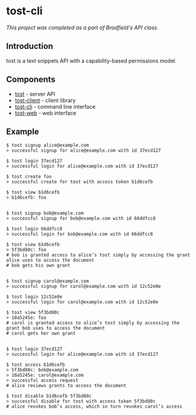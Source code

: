 # tost-cli

*This project was completed as a part of Bradfield's API class.*

## Introduction

tost is a text snippets API with a capability-based permissions model.

## Components

* [tost](https://github.com/savarin/tost) - server API
* [tost-client](https://github.com/savarin/tost-client) - client library
* [tost-cli](https://github.com/savarin/tost-cli) - command line interface
* [tost-web](https://github.com/savarin/tost-web) - web interface


## Example

    $ tost signup alice@example.com
    > successful signup for alice@example.com with id 37ecd127
    
    $ tost login 37ecd127
    > successful login for alice@example.com with id 37ecd127
    
    $ tost create foo
    > successful create for tost with access token b1d6cefb
    
    $ tost view b1d6cefb
    > b1d6cefb: foo
    
    
    $ tost signup bob@example.com
    > successful signup for bob@example.com with id 66ddfcc8
    
    $ tost login 66ddfcc8
    > successful login for bob@example.com with id 66ddfcc8
    
    $ tost view b1d6cefb
    > 5f3bd80c: foo
    # bob is granted access to alice’s tost simply by accessing the grant alice uses to access the document
    # bob gets his own grant
    
    
    $ tost signup carol@example.com
    > successful signup for carol@example.com with id 12c52e0e
    
    $ tost login 12c52e0e
    > successful login for carol@example.com with id 12c52e0e
    
    $ tost view 5f3bd80c
    > 10a5245e: foo
    # carol is granted access to alice’s tost simply by accessing the grant bob uses to access the document
    # carol gets her own grant
    
    
    $ tost login 37ecd127
    > successful login for alice@example.com with id 37ecd127
    
    $ tost access b1d6cefb
    > 5f3bd80c: bob@example.com
    > 10a5245e: carol@example.com
    > successful access request
    # alice reviews grants to access the document
    
    $ tost disable b1d6cefb 5f3bd80c
    > successful disable for tost with access token 5f3bd80c
    # alice revokes bob’s access, which in turn revokes carol’s access

